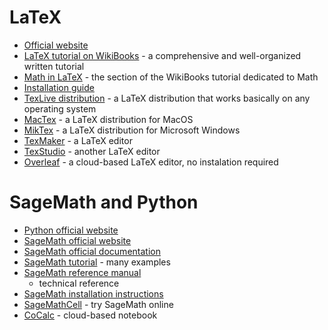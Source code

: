 # LaTeX

* [Official website](https://www.latex-project.org/)
* [LaTeX tutorial on WikiBooks](https://en.wikibooks.org/wiki/LaTeX) - a
	comprehensive and well-organized written tutorial
* [Math in LaTeX](https://en.wikibooks.org/wiki/LaTeX/Mathematics) - the
	section of the WikiBooks tutorial dedicated to Math
* [Installation guide](https://en.wikibooks.org/wiki/LaTeX/Installation)
* [TexLive distribution](https://www.tug.org/texlive/) - a LaTeX distribution
	that works basically on any operating system
* [MacTex](https://www.tug.org/mactex/) - a LaTeX distribution for MacOS
* [MikTex](https://miktex.org/) - a LaTeX distribution for Microsoft Windows
* [TexMaker](https://www.xm1math.net/texmaker/) - a LaTeX editor
* [TexStudio](https://www.texstudio.org/) - another LaTeX editor
* [Overleaf](https://www.overleaf.com/) - a cloud-based LaTeX editor, no
	instalation required

# SageMath and Python

* [Python official website](https://www.python.org/)
* [SageMath official website](https://www.sagemath.org/)
* [SageMath official documentation](https://doc.sagemath.org/)
* [SageMath tutorial](https://doc.sagemath.org/html/en/tutorial/index.html) -
	many examples
* [SageMath reference manual](https://doc.sagemath.org/html/en/reference/index.html)
	- technical reference
* [SageMath installation instructions](https://doc.sagemath.org/html/en/installation/index.html)
* [SageMathCell](https://sagecell.sagemath.org/) - try SageMath online
* [CoCalc](https://cocalc.com/) - cloud-based notebook
